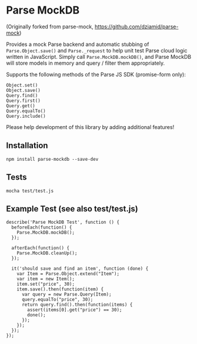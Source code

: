 Parse MockDB
=====================

(Originally forked from parse-mock, https://github.com/dziamid/parse-mock)

Provides a mock Parse backend and automatic stubbing of `Parse.Object.save()` and `Parse._request` to help unit test Parse cloud logic written in JavaScript.  Simply call `Parse.MockDB.mockDB()`, and Parse MockDB will store models in memory and query / filter them appropriately.

Supports the following methods of the Parse JS SDK (promise-form only):

```
Object.set()
Object.save()
Query.find()
Query.first()
Query.get()
Query.equalTo()
Query.include()
```

Please help development of this library by adding additional features!

## Installation

```
npm install parse-mockdb --save-dev
```

## Tests

```
mocha test/test.js
```

## Example Test (see also test/test.js)

```
describe('Parse MockDB Test', function () {
  beforeEach(function() {
    Parse.MockDB.mockDB();
  });

  afterEach(function() {
    Parse.MockDB.cleanUp();
  });

  it('should save and find an item', function (done) {
    var Item = Parse.Object.extend("Item");
    var item = new Item();
    item.set("price", 30);
    item.save().then(function(item) {
      var query = new Parse.Query(Item);
      query.equalTo("price", 30);
      return query.find().then(function(items) {
        assert(items[0].get("price") == 30);
        done();
      });
    });
  });
});
```
